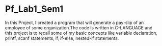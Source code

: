 # Pf_Lab1_Sem1
In this Project, I created a program that will generate a pay-slip of an employee of some organization.The code is written in C-LANGUAGE and this project is to recall some of my basic concepts like variable declaration, printf, scanf statements, if, if-else, nested-if statements. 
